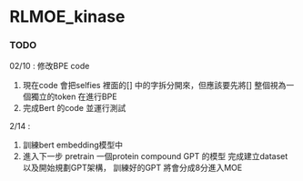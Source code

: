 # RLMOE_kinase

### TODO 
02/10 : 
修改BPE code
1. 現在code 會把selfies 裡面的[] 中的字拆分開來，但應該要先將[] 整個視為一個獨立的token 在進行BPE
2. 完成Bert 的code 並運行測試

2/14 : 
1. 訓練bert embedding模型中 
2. 進入下一步 pretrain 一個protein compound GPT 的模型 完成建立dataset 以及開始規劃GPT架構， 
訓練好的GPT 將會分成8分進入MOE
